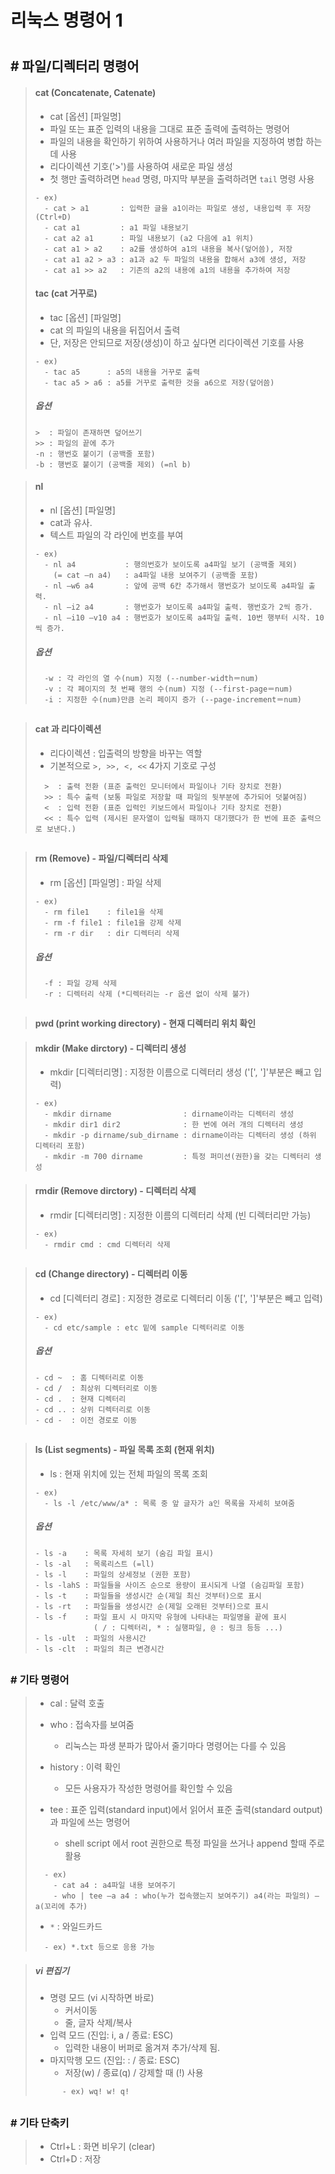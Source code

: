 # 리눅스 명령어 1
#


## # 파일/디렉터리 명령어

> #### cat (Concatenate, Catenate)
> - cat [옵션] [파일명]
> - 파일 또는 표준 입력의 내용을 그대로 표준 출력에 출력하는 명령어
> - 파일의 내용을 확인하기 위하여 사용하거나 여러 파일을 지정하여 병합 하는데 사용
> - 리다이렉션 기호('>')를 사용하여 새로운 파일 생성
> - 첫 행만 출력하려면 `head` 명령, 마지막 부분을 출력하려면 `tail` 명령 사용
> ```
> - ex)
>   - cat > a1       : 입력한 글을 a1이라는 파일로 생성, 내용입력 후 저장(Ctrl+D)
>   - cat a1         : a1 파일 내용보기
>   - cat a2 a1      : 파일 내용보기 (a2 다음에 a1 위치)
>   - cat a1 > a2    : a2를 생성하여 a1의 내용을 복사(덮어씀), 저장
>   - cat a1 a2 > a3 : a1과 a2 두 파일의 내용을 합해서 a3에 생성, 저장
>   - cat a1 >> a2   : 기존의 a2의 내용에 a1의 내용을 추가하여 저장
> ```
>
> #### tac (cat 거꾸로)
> - tac [옵션] [파일명]
> - cat 의 파일의 내용을 뒤집어서 출력
> - 단, 저장은 안되므로 저장(생성)이 하고 싶다면 리다이렉션 기호를 사용
> ```
> - ex)
>   - tac a5      : a5의 내용을 거꾸로 출력
>   - tac a5 > a6 : a5를 거꾸로 출력한 것을 a6으로 저장(덮어씀)
> ```
> ##### 옵션
> ```
> >  : 파일이 존재하면 덮어쓰기
> >> : 파일의 끝에 추가
> -n : 행번호 붙이기 (공백줄 포함)
> -b : 행번호 붙이기 (공백줄 제외) (=nl b)
> ```

> #### nl
> - nl [옵션] [파일명]
> - cat과 유사.
> - 텍스트 파일의 각 라인에 번호를 부여
> ```
> - ex)
>   - nl a4           : 행의번호가 보이도록 a4파일 보기 (공백줄 제외)
>     (= cat –n a4)   : a4파일 내용 보여주기 (공백줄 포함)
>   - nl –w6 a4       : 앞에 공백 6칸 추가해서 행번호가 보이도록 a4파일 출력.
>   - nl –i2 a4       : 행번호가 보이도록 a4파일 출력. 행번호가 2씩 증가.
>   - nl –i10 –v10 a4 : 행번호가 보이도록 a4파일 출력. 10번 행부터 시작. 10씩 증가.
> ```
> ##### 옵션
> ```
>   -w : 각 라인의 열 수(num) 지정 (--number-width＝num)
>   -v : 각 페이지의 첫 번째 행의 수(num) 지정 (--first-page＝num)
>   -i : 지정한 수(num)만큼 논리 페이지 증가 (--page-increment＝num)
> ```
##


> #### cat 과 리다이렉션
> - 리다이렉션 : 입출력의 방향을 바꾸는 역할
> - 기본적으로 `>, >>, <, <<` 4가지 기호로 구성
> ```
>   >  : 출력 전환 (표준 출력인 모니터에서 파일이나 기타 장치로 전환)
>   >> : 특수 출력 (보통 파일로 저장할 때 파일의 뒷부분에 추가되어 덧붙여짐)
>   <  : 입력 전환 (표준 입력인 키보드에서 파일이나 기타 장치로 전환)
>   << : 특수 입력 (제시된 문자열이 입력될 때까지 대기했다가 한 번에 표준 출력으로 보낸다.)
> ```
##


> ####  rm (Remove) - 파일/디렉터리 삭제
> - rm [옵션] [파일명] : 파일 삭제
> ```
> - ex)
>   - rm file1    : file1을 삭제
>   - rm -f file1 : file1을 강제 삭제
>   - rm -r dir   : dir 디렉터리 삭제
> ```
> ##### 옵션
> ```
>   -f : 파일 강제 삭제
>   -r : 디렉터리 삭제 (*디렉터리는 -r 옵션 없이 삭제 불가)
> ```
##

> #### pwd (print working directory) - 현재 디렉터리 위치 확인

> #### mkdir (Make dirctory) - 디렉터리 생성
> - mkdir [디렉터리명] : 지정한 이름으로 디렉터리 생성 ('[', ']'부분은 빼고 입력)
> ```
> - ex) 
>   - mkdir dirname                : dirname이라는 디렉터리 생성
>   - mkdir dir1 dir2              : 한 번에 여러 개의 디렉터리 생성
>   - mkdir -p dirname/sub_dirname : dirname이라는 디렉터리 생성 (하위 디렉터리 포함)
>   - mkdir -m 700 dirname         : 특정 퍼미션(권한)을 갖는 디렉터리 생성
> ```

> #### rmdir (Remove dirctory) - 디렉터리 삭제
> - rmdir [디렉터리명] : 지정한 이름의 디렉터리 삭제 (빈 디렉터리만 가능)
> ```
> - ex) 
>   - rmdir cmd : cmd 디렉터리 삭제
> ```
##


> #### cd (Change directory) - 디렉터리 이동
> - cd [디렉터리 경로] : 지정한 경로로 디렉터리 이동 ('[', ']'부분은 빼고 입력)
> ```
> - ex)
>   - cd etc/sample : etc 밑에 sample 디렉터리로 이동
> ```
> ##### 옵션
> ```
> - cd ~  : 홈 디렉터리로 이동
> - cd /  : 최상위 디렉터리로 이동
> - cd .  : 현재 디렉터리 
> - cd .. : 상위 디렉터리로 이동
> - cd -  : 이전 경로로 이동
> ```
##


> ####  ls (List segments) - 파일 목록 조회 (현재 위치)
> - ls : 현재 위치에 있는 전체 파일의 목록 조회
> ```
> - ex)
>   - ls -l /etc/www/a* : 목록 중 앞 글자가 a인 목록을 자세히 보여줌
> ```
> ##### 옵션
> ```
> - ls -a    : 목록 자세히 보기 (숨김 파일 표시)
> - ls -al   : 목록리스트 (=ll)
> - ls -l    : 파일의 상세정보 (권한 포함)
> - ls -lahS : 파일들을 사이즈 순으로 용량이 표시되게 나열 (숨김파일 포함)
> - ls -t    : 파일들을 생성시간 순(제일 최신 것부터)으로 표시
> - ls -rt   : 파일들을 생성시간 순(제일 오래된 것부터)으로 표시
> - ls -f    : 파일 표시 시 마지막 유형에 나타내는 파일명을 끝에 표시
>              ( / : 디렉터리, * : 실행파일, @ : 링크 등등 ...)
> - ls -ult  : 파일의 사용시간
> - ls -clt  : 파일의 최근 변경시간
> ```
##



### # 기타 명령어

> - cal : 달력 호출
> - who : 접속자를 보여줌
>   - 리눅스는 파생 분파가 많아서 줄기마다 명령어는 다를 수 있음 
> - history : 이력 확인
>   - 모든 사용자가 작성한 명령어를 확인할 수 있음
>
> - tee : 표준 입력(standard input)에서 읽어서 표준 출력(standard output) 과 파일에 쓰는 명령어
>   - shell script 에서 root 권한으로 특정 파일을 쓰거나 append 할때 주로 활용
> ```
>   - ex)
>     - cat a4 : a4파일 내용 보여주기
>     - who | tee –a a4 : who(누가 접속했는지 보여주기) a4(라는 파일의) –a(꼬리에 추가)
> ```
> - `*` : 와일드카드 
> ```
>   - ex) *.txt 등으로 응용 가능
> ```

> ##### vi 편집기
> - 명령 모드 (vi 시작하면 바로)
>   - 커서이동
>   - 줄, 글자 삭제/복사
> - 입력 모드 (진입: i, a / 종료: ESC)
>   - 입력한 내용이 버퍼로 옮겨져 추가/삭제 됨.
> - 마지막행 모드 (진입: : / 종료: ESC)
>   - 저장(w) / 종료(q) / 강제할 때 (!) 사용
> ```
>       - ex) wq! w! q!
> ```
##


### # 기타 단축키
> - Ctrl+L : 화면 비우기 (clear)
> - Ctrl+D : 저장



